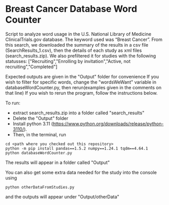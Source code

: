 # Breast Cancer Database Word Counter
Script to analyze word usage in the U.S. National Library of Medicine ClinicalTrials.gov database. The keyword used was “Breast Cancer”. From this search, we downloaded the summary of the results in a csv file (SearchResults_1.csv), then the details of each study as xml files (search_results.zip). We also prefiltered it for studies with the following statusses: ["Recruiting","Enrolling by invitation","Active, not recruiting","Completed"]

Expected outputs are given in the "Output" folder for convenience
If you wish to filter for specific words, change the "wordsWeWant" variable in databaseWordCounter.py, then rerun(examples given in the comments on that line)
If you wish to rerun the program, follow the instructions below.

To run:
- extract search_results.zip into a folder called "search_results"
- Delete the "Output" folder
- Install python 3.11 (https://www.python.org/downloads/release/python-3110/). 
- Then, in the terminal, run
```
cd <path where you checked out this repository>
python -m pip install pandas==1.5.2 numpy==1.24.1 tqdm==4.64.1
python databaseWordCounter.py
```
The results will appear in a folder called "Output"

You can also get some extra data needed for the study into the console using
```
python otherDataFromStudies.py
```
and the outputs will appear under "Output/otherData" 
